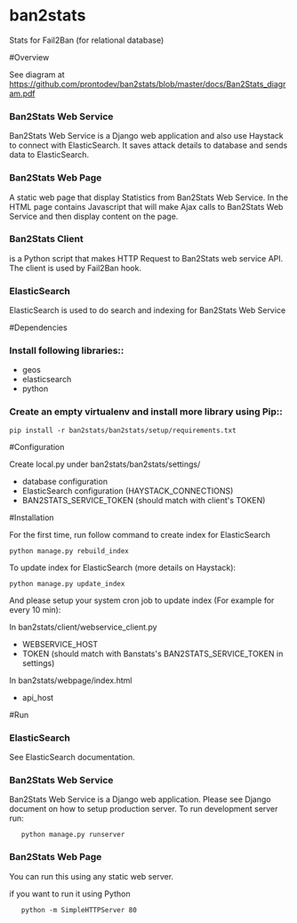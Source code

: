 ban2stats
============

Stats for Fail2Ban (for relational database)

#Overview

   See diagram at https://github.com/prontodev/ban2stats/blob/master/docs/Ban2Stats_diagram.pdf

### Ban2Stats Web Service
   Ban2Stats Web Service is a Django web application and also use Haystack to connect with ElasticSearch.
   It saves attack details to database and sends data to ElasticSearch.

### Ban2Stats Web Page
   A static web page that display Statistics from Ban2Stats Web Service. In the HTML page contains Javascript that will make Ajax calls to Ban2Stats Web Service and then display content on the page.

### Ban2Stats Client
   is a Python script that makes HTTP Request to Ban2Stats web service API. The client is used by Fail2Ban hook.

### ElasticSearch
   ElasticSearch is used to do search and indexing for Ban2Stats Web Service

#Dependencies

### Install following libraries::
* geos
* elasticsearch
* python


### Create an empty virtualenv and install more library using Pip::

    pip install -r ban2stats/ban2stats/setup/requirements.txt


#Configuration

Create local.py under ban2stats/ban2stats/settings/

* database configuration
* ElasticSearch configuration (HAYSTACK_CONNECTIONS)
* BAN2STATS_SERVICE_TOKEN (should match with client's TOKEN)

#Installation

For the first time, run follow command to create index for ElasticSearch

    python manage.py rebuild_index


To update index for ElasticSearch (more details on Haystack):

    python manage.py update_index

And please setup your system cron job to update index (For example for every 10 min):


In ban2stats/client/webservice_client.py

* WEBSERVICE_HOST
* TOKEN (should match with Banstats's BAN2STATS_SERVICE_TOKEN in settings)


In ban2stats/webpage/index.html

* api_host


#Run

### ElasticSearch
   See ElasticSearch documentation.

### Ban2Stats Web Service
   Ban2Stats Web Service is a Django web application. Please see Django document on how to setup production server.
   To run development server run:

       python manage.py runserver


### Ban2Stats Web Page
   You can run this using any static web server.

   if you want to run it using Python

       python -m SimpleHTTPServer 80



